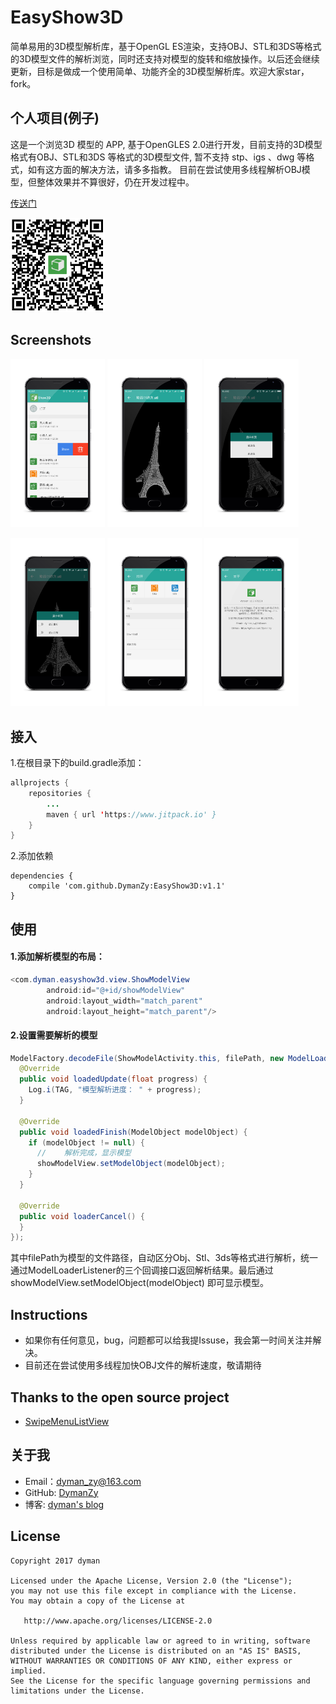 # EasyShow3D
简单易用的3D模型解析库，基于OpenGL ES渲染，支持OBJ、STL和3DS等格式的3D模型文件的解析浏览，同时还支持对模型的旋转和缩放操作。以后还会继续更新，目标是做成一个使用简单、功能齐全的3D模型解析库。欢迎大家star，fork。

## 个人项目(例子)

这是一个浏览3D 模型的 APP,  基于OpenGLES 2.0进行开发，目前支持的3D模型格式有OBJ、STL和3DS 等格式的3D模型文件,  暂不支持 stp、igs 、dwg 等格式，如有这方面的解决方法，请多多指教。
目前在尝试使用多线程解析OBJ模型，但整体效果并不算很好，仍在开发过程中。

[传送门](apk/Show3D-v1.6.apk)

<a href="art/00.jpeg"><img src="art/QRcode.png" width="30%"/></a>

## Screenshots

<a href="art/00.jpeg"><img src="art/00.png" width="30%"/></a> <a href="art/01.jpeg"><img src="art/01.png" width="30%"/></a> <a href="art/02.jpeg"><img src="art/02.png" width="30%"/></a>

<a href="art/03.jpeg"><img src="art/03.png" width="30%"/></a> <a href="art/04.jpeg"><img src="art/04.png" width="30%"/></a> <a href="art/05.jpeg"><img src="art/05.png" width="30%"/></a>

## 接入

1.在根目录下的build.gradle添加：

```java
allprojects {
	repositories {
		...
		maven { url 'https://www.jitpack.io' }
	}
}
```

2.添加依赖

```
dependencies {
	compile 'com.github.DymanZy:EasyShow3D:v1.1'
}
```

## 使用

#### 1.添加解析模型的布局：

```java
<com.dyman.easyshow3d.view.ShowModelView
        android:id="@+id/showModelView"
        android:layout_width="match_parent"
        android:layout_height="match_parent"/>
```

#### 2.设置需要解析的模型

```java
ModelFactory.decodeFile(ShowModelActivity.this, filePath, new ModelLoaderListener() {
  @Override
  public void loadedUpdate(float progress) {
    Log.i(TAG, "模型解析进度： " + progress);
  }

  @Override
  public void loadedFinish(ModelObject modelObject) {
    if (modelObject != null) {
      //	解析完成，显示模型
      showModelView.setModelObject(modelObject);
    }
  }

  @Override
  public void loaderCancel() {
  }
});
```

其中filePath为模型的文件路径，自动区分Obj、Stl、3ds等格式进行解析，统一通过ModelLoaderListener的三个回调接口返回解析结果。最后通过 showModelView.setModelObject(modelObject) 即可显示模型。

## Instructions

- 如果你有任何意见，bug，问题都可以给我提Issuse，我会第一时间关注并解决。
- 目前还在尝试使用多线程加快OBJ文件的解析速度，敬请期待


## Thanks to the open source project

- [SwipeMenuListView](https://github.com/baoyongzhang/SwipeMenuListView)


## 关于我

- Email：dyman_zy@163.com
- GitHub: [DymanZy](https://github.com/DymanZy)
- 博客: [dyman's blog](https://dymanzy.github.io/)

## License

```
Copyright 2017 dyman

Licensed under the Apache License, Version 2.0 (the "License");
you may not use this file except in compliance with the License.
You may obtain a copy of the License at

   http://www.apache.org/licenses/LICENSE-2.0

Unless required by applicable law or agreed to in writing, software
distributed under the License is distributed on an "AS IS" BASIS,
WITHOUT WARRANTIES OR CONDITIONS OF ANY KIND, either express or implied.
See the License for the specific language governing permissions and
limitations under the License.
```